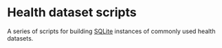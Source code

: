 # Health dataset scripts

A series of scripts for building [SQLite](https://www.sqlite.org/index.html) instances of commonly used health datasets.